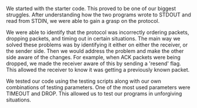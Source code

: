 We started with the starter code. This proved to be one of our biggest struggles. After understanding how the two
programs wrote to STDOUT and read from STDIN, we were able to gain a grasp on the protocol.

We were able to identify that the protocol was incorrectly ordering packets, dropping packets, and timing out
in certain situations. The main way we solved these problems was by identifying it either on either the receiver, or the sender side.
Then we would address the problem and make the other side aware of the changes. For example, when ACK packets were being dropped, 
we made the receiver aware of this by sending a 'resend' flag. This allowed the receiver to know it was getting a previously known packet.

We tested our code using the testing scripts along with our own combinations of testing parameters. One of the most used
parameters were TIMEOUT and DROP. This allowed us to test our programs in unforgiving situations.   